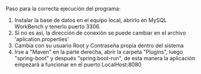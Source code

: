 Paso para la correcta ejecución del programa:
1. Instalar la base de datos en el equipo local, abrirlo en MySQL WorkBench y tenerlo puerto 3306.
2. Si no es así, la dirección de conexión se puede cambiar en el archivo 'aplication.properties'
3. Cambia con su usuario Root y Contraseña propia dentro del sistema
4. Irse a "Maven" en la parte derecha, abrir la carpeta "Plugins", luego "spring-boot" y después "spring:boot-run", de esta manera la aplicación empezará a funcionar en el puerto LocalHost:8080
